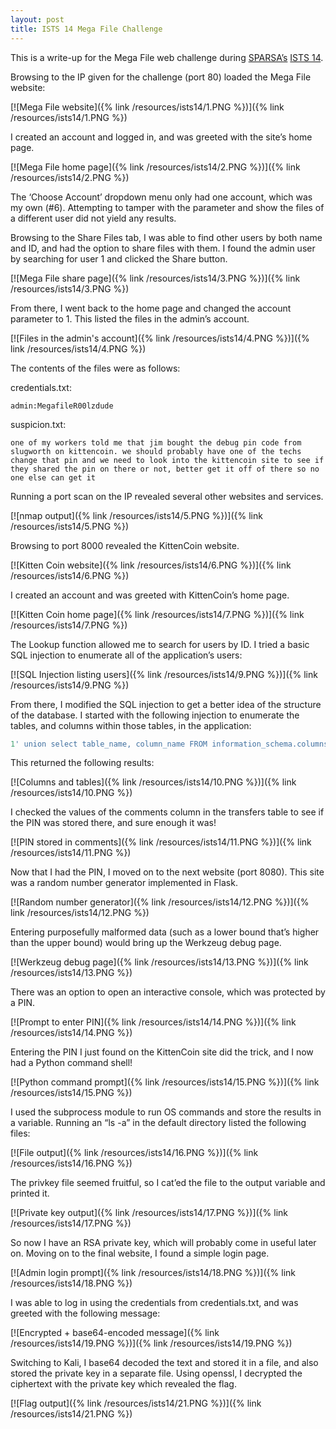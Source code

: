 ```yaml
---
layout: post
title: ISTS 14 Mega File Challenge
---
```


This is a write-up for the Mega File web challenge during [SPARSA’s](http://sparsa.org/) [ISTS 14](http://ists.sparsa.org/).

Browsing to the IP given for the challenge (port 80) loaded the Mega File website:

[![Mega File website]({% link /resources/ists14/1.PNG %})]({% link /resources/ists14/1.PNG %})

I created an account and logged in, and was greeted with the site’s home page.

[![Mega File home page]({% link /resources/ists14/2.PNG %})]({% link /resources/ists14/2.PNG %})

The ‘Choose Account’ dropdown menu only had one account, which was my own (#6). Attempting to tamper with the parameter and show the files of a different user did not yield any results.

Browsing to the Share Files tab, I was able to find other users by both name and ID, and had the option to share files with them. I found the admin user by searching for user 1 and clicked the Share button.

[![Mega File share page]({% link /resources/ists14/3.PNG %})]({% link /resources/ists14/3.PNG %})

From there, I went back to the home page and changed the account parameter to 1. This listed the files in the admin’s account.

[![Files in the admin's account]({% link /resources/ists14/4.PNG %})]({% link /resources/ists14/4.PNG %})

The contents of the files were as follows:

credentials.txt:

`admin:MegafileR00lzdude`

suspicion.txt:

`one of my workers told me that jim bought the debug pin code from slugworth on kittencoin. we should probably have one of the techs change that pin and we need to look into the kittencoin site to see if they shared the pin on there or not, better get it off of there so no one else can get it`

Running a port scan on the IP revealed several other websites and services.

[![nmap output]({% link /resources/ists14/5.PNG %})]({% link /resources/ists14/5.PNG %})

Browsing to port 8000 revealed the KittenCoin website.

[![Kitten Coin website]({% link /resources/ists14/6.PNG %})]({% link /resources/ists14/6.PNG %})

I created an account and was greeted with KittenCoin’s home page.

[![Kitten Coin home page]({% link /resources/ists14/7.PNG %})]({% link /resources/ists14/7.PNG %})

The Lookup function allowed me to search for users by ID. I tried a basic SQL injection to enumerate all of the application’s users:

[![SQL Injection listing users]({% link /resources/ists14/9.PNG %})]({% link /resources/ists14/9.PNG %})

From there, I modified the SQL injection to get a better idea of the structure of the database. I started with the following injection to enumerate the tables, and columns within those tables, in the application:

```sql
1' union select table_name, column_name FROM information_schema.columns WHERE table_schema != 'mysql' AND table_schema != 'information_schema'; #
```

This returned the following results:

[![Columns and tables]({% link /resources/ists14/10.PNG %})]({% link /resources/ists14/10.PNG %})

I checked the values of the comments column in the transfers table to see if the PIN was stored there, and sure enough it was!

[![PIN stored in comments]({% link /resources/ists14/11.PNG %})]({% link /resources/ists14/11.PNG %})

Now that I had the PIN, I moved on to the next website (port 8080). This site was a random number generator implemented in Flask.

[![Random number generator]({% link /resources/ists14/12.PNG %})]({% link /resources/ists14/12.PNG %})

Entering purposefully malformed data (such as a lower bound that’s higher than the upper bound) would bring up the Werkzeug debug page.

[![Werkzeug debug page]({% link /resources/ists14/13.PNG %})]({% link /resources/ists14/13.PNG %})

There was an option to open an interactive console, which was protected by a PIN.

[![Prompt to enter PIN]({% link /resources/ists14/14.PNG %})]({% link /resources/ists14/14.PNG %})

Entering the PIN I just found on the KittenCoin site did the trick, and I now had a Python command shell!

[![Python command prompt]({% link /resources/ists14/15.PNG %})]({% link /resources/ists14/15.PNG %})

I used the subprocess module to run OS commands and store the results in a variable. Running an “ls -a” in the default directory listed the following files:

[![File output]({% link /resources/ists14/16.PNG %})]({% link /resources/ists14/16.PNG %})

The privkey file seemed fruitful, so I cat’ed the file to the output variable and printed it.

[![Private key output]({% link /resources/ists14/17.PNG %})]({% link /resources/ists14/17.PNG %})

So now I have an RSA private key, which will probably come in useful later on. Moving on to the final website, I found a simple login page.

[![Admin login prompt]({% link /resources/ists14/18.PNG %})]({% link /resources/ists14/18.PNG %})

I was able to log in using the credentials from credentials.txt, and was greeted with the following message:

[![Encrypted + base64-encoded message]({% link /resources/ists14/19.PNG %})]({% link /resources/ists14/19.PNG %})

Switching to Kali, I base64 decoded the text and stored it in a file, and also stored the private key in a separate file. Using openssl, I decrypted the ciphertext with the private key which revealed the flag.

[![Flag output]({% link /resources/ists14/21.PNG %})]({% link /resources/ists14/21.PNG %})

